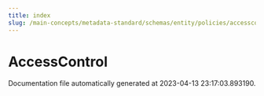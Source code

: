 ```yaml
---
title: index
slug: /main-concepts/metadata-standard/schemas/entity/policies/accesscontrol
---
```


# AccessControl

Documentation file automatically generated at 2023-04-13 23:17:03.893190.
